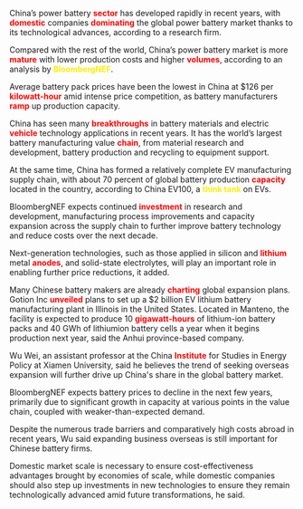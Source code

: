<P>China’s power battery <B style="color:red">sector</B> has developed rapidly in recent years, with <b style="color: red;">domestic</b> companies <b style="color: red;">dominating</b> the global power battery market thanks to its technological advances, according to a research firm.</P>
<P>Compared with the rest of the world, China’s power battery market is more <b style="color: red;">mature</b> with lower production costs and higher <b style="color: red;">volumes</b>, according to an analysis by <b style="color: rgb(255, 238, 0);">BloombergNEF</b>.</P>
<P>Average battery pack prices have been the lowest in China at $126 per <b style="color: red;">kilowatt-hour</b> amid intense price competition, as battery manufacturers <b style="color: red;">ramp</b> up production capacity.</P>
<P>China has seen many <b style="color: red;">breakthroughs</b> in battery materials and electric <b style="color: red;">vehicle</b> technology applications in recent years. It has the world’s largest battery manufacturing value <b style="color: red;">chain</b>, from material research and development, battery production and recycling to equipment support.</P>
<P>At the same time, China has formed a relatively complete EV manufacturing supply chain, with about 70 percent of global battery production <b style="color: red;">capacity</b> located in the country, according to China EV100, a <b style="color: rgb(255, 238, 0);">think tank</b> on EVs.</P>
<P>BloombergNEF expects continued <b style="color: red;">investment</b> in research and development, manufacturing process improvements and capacity expansion across the supply chain to further improve battery technology and reduce costs over the next decade.</P>
<P>Next-generation technologies, such as those applied in silicon and <b style="color: red;">lithium</b> metal <b style="color: red;">anodes</b>, and solid-state electrolytes, will play an important role in enabling further price reductions, it added.</P>
<P>Many Chinese battery makers are already <b style="color: red;">charting</b> global expansion plans. Gotion Inc <b style="color: red;">unveiled</b> plans to set up a $2 billion EV lithium battery manufacturing plant in Illinois in the United States. Located in Manteno, the facility is expected to produce 10 <b style="color: red;">gigawatt-hours</b> of lithium-ion battery packs and 40 GWh of lithiumion battery cells a year when it begins production next year, said the Anhui province-based company.</P>
<P>Wu Wei, an assistant professor at the China <b style="color: red;">Institute</b> for Studies in Energy Policy at Xiamen University, said he believes the trend of seeking overseas expansion will further drive up China's share in the global battery market.</P>
<P>BloombergNEF expects battery prices to decline in the next few years, primarily due to significant growth in capacity at various points in the value chain, coupled with weaker-than-expected demand.</P>
<P>Despite the numerous trade barriers and comparatively high costs abroad in recent years, Wu said expanding business overseas is still important for Chinese battery firms.</P>
<P>Domestic market scale is necessary to ensure cost-effectiveness advantages brought by economies of scale, while domestic companies should also step up investments in new technologies to ensure they remain technologically advanced amid future transformations, he said.</P>


